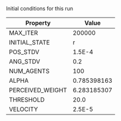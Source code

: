 Initial conditions for this run

| Property     | Value     |
|--------------|-----------|
|MAX_ITER|200000|
|INITIAL_STATE|r|
|POS_STDV|1.5E-4|
|ANG_STDV|0.2|
|NUM_AGENTS|100|
|ALPHA| 0.785398163|
|PERCEIVED_WEIGHT|6.283185307|
|THRESHOLD|20.0|
|VELOCITY|2.5E-5|